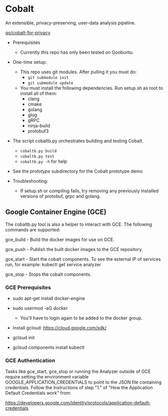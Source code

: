 # Cobalt
An extensible, privacy-preserving, user-data analysis pipeline.

[go/cobalt-for-privacy](https://goto.google.com/cobalt-for-privacy)

* Prerequisites
  * Currently this repo has only been tested on Goobuntu.

* One-time setup:
  * This repo uses git modules. After pulling it you must do:
    * `git submodule init`
    * `git submodule update`
  * You must install the following dependencies. Run setup.sh as root to install
  all of them:
    * clang
    * cmake
    * golang
    * glog
    * gRPC
    * ninja-build
    * protobuf3

* The script cobaltb.py orchestrates building and testing Cobalt.
  * `cobaltb.py build`
  * `cobaltb.py test`
  * `cobaltb.py -h` for help

* See the *prototype* subdirectory for the Cobalt prototype demo

* Troubleshooting:
  * If setup.sh or compiling fails, try removing any previously installed
    versions of protobuf, grpc and golang.

## Google Container Engine (GCE)

The cobaltb.py tool is also a helper to interact with GCE.  The following
commands are supported:

gce\_build   - Build the docker images for use on GCE.

gce\_push    - Publish the built docker images to the GCE repository.

gce\_start   - Start the cobalt components.  To see the external IP of services
               run, for example: kubectl get service analyzer

gce\_stop    - Stops the cobalt components.

### GCE Prerequisites

* sudo apt-get install docker-engine

* sudo usermod -aG docker
  * You'll have to login again to be added to the docker group.

* Install gcloud: https://cloud.google.com/sdk/

* gcloud init

* gcloud components install kubectl

### GCE Authentication

Tasks like gce\_start, gce\_stop or running the Analyzer outside of GCE require
setting the environment variable GOOGLE\_APPLICATION\_CREDENTIALS to point to
the JSON file containing credentials.  Follow the instructions of step "1." of
"How the Application Default Credentials work" from:

<https://developers.google.com/identity/protocols/application-default-credentials>
